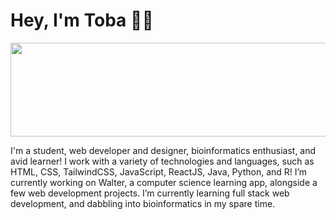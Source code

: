 # Hey, I'm Toba 👋🏽


<!-- ## [![header](https://i.imgur.com/bA4duaZ.png)](https://tobaojo.com) 


<p align="center">
  <a href="https://tobaojo.com"> <img src="https://i.imgur.com/bA4duaZ.png"></a>&nbsp;&nbsp;
</p>

<p align="center">
  <a href="https://tobaojo.com"><img height="30" src="https://i.imgur.com/6NGCVuk.png"></a>&nbsp;&nbsp;
  <a href="https://www.linkedin.com/in/toba-ojo/"><img height="30" src="https://i.imgur.com/mg7Rj32.png"></a>
</p>
-->

<img src="https://i.imgur.com/p9CfzBE.png" width="857" height="150">


I'm a student, web developer and designer, bioinformatics enthusiast, and avid learner!
I work with a variety of technologies and languages, such as HTML, CSS, TailwindCSS, JavaScript, ReactJS, Java, Python, and R!
I’m currently working on Walter, a computer science learning app, alongside a few web development projects. I’m currently learning full stack web development, and dabbling into bioinformatics in my spare time.

